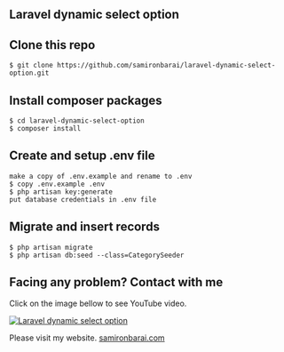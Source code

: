 ## Laravel dynamic select option

## Clone this repo
```
$ git clone https://github.com/samironbarai/laravel-dynamic-select-option.git
```

## Install composer packages
```
$ cd laravel-dynamic-select-option
$ composer install
```

## Create and setup .env file
```
make a copy of .env.example and rename to .env
$ copy .env.example .env
$ php artisan key:generate
put database credentials in .env file
```

## Migrate and insert records
```
$ php artisan migrate
$ php artisan db:seed --class=CategorySeeder
```

## Facing any problem? Contact with me

Click on the image bellow to see YouTube video.

[![Laravel dynamic select option](https://img.youtube.com/vi/xbiiAe42Vdo/0.jpg)](https://www.youtube.com/watch?v=xbiiAe42Vdo) 

Please visit my website.
[samironbarai.com](https://samironbarai.com) 
